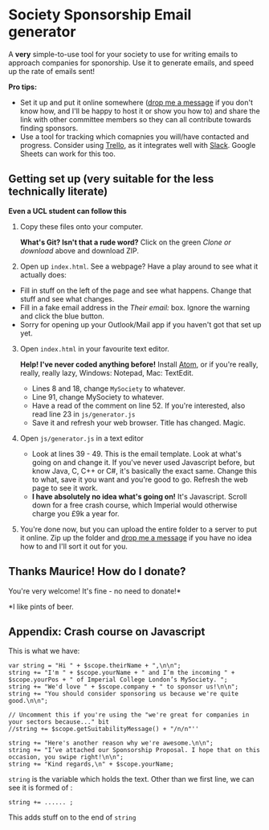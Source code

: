 # Society Sponsorship Email generator

A **very** simple-to-use tool for your society to use for writing emails to approach companies for sponorship. Use it to generate emails, and speed up the rate of emails sent!

**Pro tips:**
- Set it up and put it online somewhere (<a href="https://www.messenger.com/t/mauriceyap">drop me a message</a> if you don't know how, and I'll be happy to host it or show you how to) and share the link with other committee members so they can all contribute towards finding sponsors.
- Use a tool for tracking which comapnies you will/have contacted and progress. Consider using <a href="http://trello.com">Trello</a>, as it integrates well with <a href="http://slack.com">Slack</a>. Google Sheets can work for this too.

## Getting set up (very suitable for the less technically literate)
**Even a UCL student can follow this**
1. Copy these files onto your computer.

    **What's Git? Isn't that a rude word?** Click on the green *Clone or download* above and download ZIP.

2. Open up `index.html`. See a webpage? Have a play around to see what it actually does:
  - Fill in stuff on the left of the page and see what happens. Change that stuff and see what changes.
  -  Fill in a fake email address in the *Their email:* box. Ignore the warning and click the blue button.
  - Sorry for opening up your Outlook/Mail app if you haven't got that set up yet.

3. Open `index.html` in your favourite text editor.

   **Help! I've never coded anything before!** Install <a href="http://atom.io">Atom</a>, or if you're really, really, really lazy, Windows: Notepad, Mac: TextEdit.

   - Lines 8 and 18, change `MySociety` to whatever.
   - Line 91, change MySociety to whatever.
   - Have a read of the comment on line 52. If you're interested, also read line 23 in `js/generator.js`
   - Save it and refresh your web browser. Title has changed. Magic.

4. Open `js/generator.js` in a text editor
   - Look at lines 39 - 49. This is the email template. Look at what's going on and change it. If you've never used Javascript before, but know Java, C, C++ or C#, it's basically the exact same. Change this to what, save it you want and you're good to go. Refresh the web page to see it work.
   - **I have absolutely no idea what's going on!** It's Javascript. Scroll down for a free crash course, which Imperial would otherwise charge you £9k a year for.

5. You're done now, but you can upload the entire folder to a server to put it online. Zip up the folder and <a href="https://www.messenger.com/t/mauriceyap">drop me a message</a> if you have no idea how to and I'll sort it out for you.

## Thanks Maurice! How do I donate?
You're very welcome! It's fine - no need to donate!\*

\*I like pints of beer.

## Appendix: Crash course on Javascript
This is what we have:
```
var string = "Hi " + $scope.theirName + ",\n\n";
string += "I'm " + $scope.yourName + " and I’m the incoming " + $scope.yourPos + " of Imperial College London’s MySociety. ";
string += "We'd love " + $scope.company + " to sponsor us!\n\n";
string += "You should consider sponsoring us because we're quite good.\n\n";

// Uncomment this if you're using the "we're great for companies in your sectors because..." bit
//string += $scope.getSuitabilityMessage() + "/n/n"''

string += "Here's another reason why we're awesome.\n\n";
string += "I’ve attached our Sponsorship Proposal. I hope that on this occasion, you swipe right!\n\n";
string += "Kind regards,\n" + $scope.yourName;
```

`string` is the variable which holds the text. Other than we first line, we can see it is formed of :

```
string += ...... ;
```

This adds stuff on to the end of `string`
